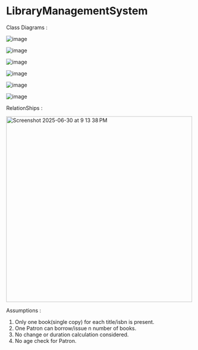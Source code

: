 # LibraryManagementSystem

Class Diagrams :


![image](https://github.com/user-attachments/assets/9d759a08-2390-4779-ae58-917c1bd1db99)

![image](https://github.com/user-attachments/assets/77c74958-1279-415d-8d5a-016af8a4a7cb)

![image](https://github.com/user-attachments/assets/dce9c090-5d3e-4ae5-86db-ce7811aeb87a)

![image](https://github.com/user-attachments/assets/bf581ded-beb9-440d-b5e2-e20f24e423f0)

![image](https://github.com/user-attachments/assets/e5ddf855-6817-4242-851e-5fc98597ed1e)

![image](https://github.com/user-attachments/assets/531bf34a-cf8d-4ddc-818e-c2ee798f5c5d)



RelationShips :


<img width="500" alt="Screenshot 2025-06-30 at 9 13 38 PM" src="https://github.com/user-attachments/assets/68de1d1c-b6dd-4641-9721-5f0134c4403e" />


Assumptions :

1. Only one book(single copy) for each title/isbn is present.
2. One Patron can borrow/issue n number of books.
3. No change or duration calculation considered.
4. No age check for Patron.







